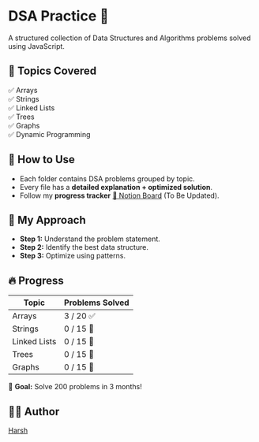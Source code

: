 # DSA Practice 🚀  
A structured collection of Data Structures and Algorithms problems solved using JavaScript.  

## 📌 Topics Covered  
✅ Arrays  
✅ Strings  
✅ Linked Lists  
✅ Trees  
✅ Graphs  
✅ Dynamic Programming  

## 📑 How to Use  
- Each folder contains DSA problems grouped by topic.  
- Every file has a **detailed explanation + optimized solution**.  
- Follow my **progress tracker** [🔗 Notion Board](#) (To Be Updated).  

## 📖 My Approach  
- **Step 1:** Understand the problem statement.  
- **Step 2:** Identify the best data structure.  
- **Step 3:** Optimize using patterns.  

## 🔥 Progress  
| Topic          | Problems Solved |
|---------------|----------------|
| Arrays        | 3 / 20 ✅ |
| Strings       | 0 / 15 🚧 |
| Linked Lists  | 0 / 15 🚧 |
| Trees         | 0 / 15 🚧 |
| Graphs        | 0 / 15 🚧 |

🚀 **Goal:** Solve 200 problems in 3 months!  

## 👨‍💻 Author  
[Harsh](https://github.com/codeitmywaywithHarsh07)  
